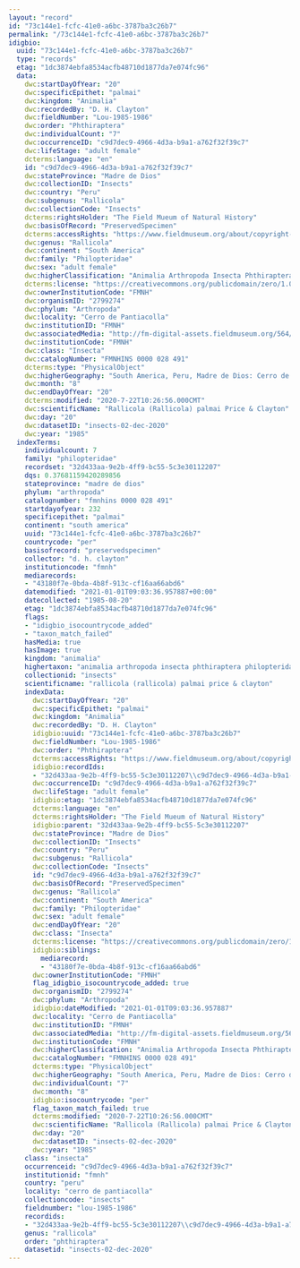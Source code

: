 ```yaml
---
layout: "record"
id: "73c144e1-fcfc-41e0-a6bc-3787ba3c26b7"
permalink: "/73c144e1-fcfc-41e0-a6bc-3787ba3c26b7"
idigbio:
  uuid: "73c144e1-fcfc-41e0-a6bc-3787ba3c26b7"
  type: "records"
  etag: "1dc3874ebfa8534acfb48710d1877da7e074fc96"
  data:
    dwc:startDayOfYear: "20"
    dwc:specificEpithet: "palmai"
    dwc:kingdom: "Animalia"
    dwc:recordedBy: "D. H. Clayton"
    dwc:fieldNumber: "Lou-1985-1986"
    dwc:order: "Phthiraptera"
    dwc:individualCount: "7"
    dwc:occurrenceID: "c9d7dec9-4966-4d3a-b9a1-a762f32f39c7"
    dwc:lifeStage: "adult female"
    dcterms:language: "en"
    id: "c9d7dec9-4966-4d3a-b9a1-a762f32f39c7"
    dwc:stateProvince: "Madre de Dios"
    dwc:collectionID: "Insects"
    dwc:country: "Peru"
    dwc:subgenus: "Rallicola"
    dwc:collectionCode: "Insects"
    dcterms:rightsHolder: "The Field Mueum of Natural History"
    dwc:basisOfRecord: "PreservedSpecimen"
    dcterms:accessRights: "https://www.fieldmuseum.org/about/copyright-information"
    dwc:genus: "Rallicola"
    dwc:continent: "South America"
    dwc:family: "Philopteridae"
    dwc:sex: "adult female"
    dwc:higherClassification: "Animalia Arthropoda Insecta Phthiraptera Philopteridae"
    dcterms:license: "https://creativecommons.org/publicdomain/zero/1.0/"
    dwc:ownerInstitutionCode: "FMNH"
    dwc:organismID: "2799274"
    dwc:phylum: "Arthropoda"
    dwc:locality: "Cerro de Pantiacolla"
    dwc:institutionID: "FMNH"
    dwc:associatedMedia: "http://fm-digital-assets.fieldmuseum.org/564/042/28491_Rallicola_palmai_PT_slide_IN.JPG"
    dwc:institutionCode: "FMNH"
    dwc:class: "Insecta"
    dwc:catalogNumber: "FMNHINS 0000 028 491"
    dcterms:type: "PhysicalObject"
    dwc:higherGeography: "South America, Peru, Madre de Dios: Cerro de Pantiacolla"
    dwc:month: "8"
    dwc:endDayOfYear: "20"
    dcterms:modified: "2020-7-22T10:26:56.000CMT"
    dwc:scientificName: "Rallicola (Rallicola) palmai Price & Clayton"
    dwc:day: "20"
    dwc:datasetID: "insects-02-dec-2020"
    dwc:year: "1985"
  indexTerms:
    individualcount: 7
    family: "philopteridae"
    recordset: "32d433aa-9e2b-4ff9-bc55-5c3e30112207"
    dqs: 0.37681159420289856
    stateprovince: "madre de dios"
    phylum: "arthropoda"
    catalognumber: "fmnhins 0000 028 491"
    startdayofyear: 232
    specificepithet: "palmai"
    continent: "south america"
    uuid: "73c144e1-fcfc-41e0-a6bc-3787ba3c26b7"
    countrycode: "per"
    basisofrecord: "preservedspecimen"
    collector: "d. h. clayton"
    institutioncode: "fmnh"
    mediarecords:
    - "43180f7e-0bda-4b8f-913c-cf16aa66abd6"
    datemodified: "2021-01-01T09:03:36.957887+00:00"
    datecollected: "1985-08-20"
    etag: "1dc3874ebfa8534acfb48710d1877da7e074fc96"
    flags:
    - "idigbio_isocountrycode_added"
    - "taxon_match_failed"
    hasMedia: true
    hasImage: true
    kingdom: "animalia"
    highertaxon: "animalia arthropoda insecta phthiraptera philopteridae"
    collectionid: "insects"
    scientificname: "rallicola (rallicola) palmai price & clayton"
    indexData:
      dwc:startDayOfYear: "20"
      dwc:specificEpithet: "palmai"
      dwc:kingdom: "Animalia"
      dwc:recordedBy: "D. H. Clayton"
      idigbio:uuid: "73c144e1-fcfc-41e0-a6bc-3787ba3c26b7"
      dwc:fieldNumber: "Lou-1985-1986"
      dwc:order: "Phthiraptera"
      dcterms:accessRights: "https://www.fieldmuseum.org/about/copyright-information"
      idigbio:recordIds:
      - "32d433aa-9e2b-4ff9-bc55-5c3e30112207\\c9d7dec9-4966-4d3a-b9a1-a762f32f39c7"
      dwc:occurrenceID: "c9d7dec9-4966-4d3a-b9a1-a762f32f39c7"
      dwc:lifeStage: "adult female"
      idigbio:etag: "1dc3874ebfa8534acfb48710d1877da7e074fc96"
      dcterms:language: "en"
      dcterms:rightsHolder: "The Field Mueum of Natural History"
      idigbio:parent: "32d433aa-9e2b-4ff9-bc55-5c3e30112207"
      dwc:stateProvince: "Madre de Dios"
      dwc:collectionID: "Insects"
      dwc:country: "Peru"
      dwc:subgenus: "Rallicola"
      dwc:collectionCode: "Insects"
      id: "c9d7dec9-4966-4d3a-b9a1-a762f32f39c7"
      dwc:basisOfRecord: "PreservedSpecimen"
      dwc:genus: "Rallicola"
      dwc:continent: "South America"
      dwc:family: "Philopteridae"
      dwc:sex: "adult female"
      dwc:endDayOfYear: "20"
      dwc:class: "Insecta"
      dcterms:license: "https://creativecommons.org/publicdomain/zero/1.0/"
      idigbio:siblings:
        mediarecord:
        - "43180f7e-0bda-4b8f-913c-cf16aa66abd6"
      dwc:ownerInstitutionCode: "FMNH"
      flag_idigbio_isocountrycode_added: true
      dwc:organismID: "2799274"
      dwc:phylum: "Arthropoda"
      idigbio:dateModified: "2021-01-01T09:03:36.957887"
      dwc:locality: "Cerro de Pantiacolla"
      dwc:institutionID: "FMNH"
      dwc:associatedMedia: "http://fm-digital-assets.fieldmuseum.org/564/042/28491_Rallicola_palmai_PT_slide_IN.JPG"
      dwc:institutionCode: "FMNH"
      dwc:higherClassification: "Animalia Arthropoda Insecta Phthiraptera Philopteridae"
      dwc:catalogNumber: "FMNHINS 0000 028 491"
      dcterms:type: "PhysicalObject"
      dwc:higherGeography: "South America, Peru, Madre de Dios: Cerro de Pantiacolla"
      dwc:individualCount: "7"
      dwc:month: "8"
      idigbio:isocountrycode: "per"
      flag_taxon_match_failed: true
      dcterms:modified: "2020-7-22T10:26:56.000CMT"
      dwc:scientificName: "Rallicola (Rallicola) palmai Price & Clayton"
      dwc:day: "20"
      dwc:datasetID: "insects-02-dec-2020"
      dwc:year: "1985"
    class: "insecta"
    occurrenceid: "c9d7dec9-4966-4d3a-b9a1-a762f32f39c7"
    institutionid: "fmnh"
    country: "peru"
    locality: "cerro de pantiacolla"
    collectioncode: "insects"
    fieldnumber: "lou-1985-1986"
    recordids:
    - "32d433aa-9e2b-4ff9-bc55-5c3e30112207\\c9d7dec9-4966-4d3a-b9a1-a762f32f39c7"
    genus: "rallicola"
    order: "phthiraptera"
    datasetid: "insects-02-dec-2020"
---
```

